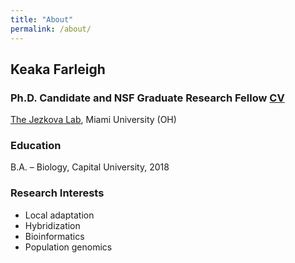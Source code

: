 ```yaml
---
title: "About"
permalink: /about/
---
```

## Keaka Farleigh 
### Ph.D. Candidate and NSF Graduate Research Fellow [CV](https://kfarleigh.github.io/CV/KFarleigh_CV_11-13-2023.pdf)
[The Jezkova Lab](https://caloprymnus.com/), Miami University (OH)

### Education
B.A. – Biology, Capital University, 2018  

### Research Interests
- Local adaptation
- Hybridization 
- Bioinformatics
- Population genomics

